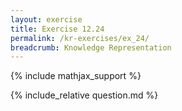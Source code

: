 ```yaml
---
layout: exercise
title: Exercise 12.24
permalink: /kr-exercises/ex_24/
breadcrumb: Knowledge Representation
---
```


{% include mathjax_support %}

<div><i class="arrow-up loader" data-chapter="kr-exercises" data-exercise="ex_24" data-rating="0"></i></div>
{% include_relative question.md %}
